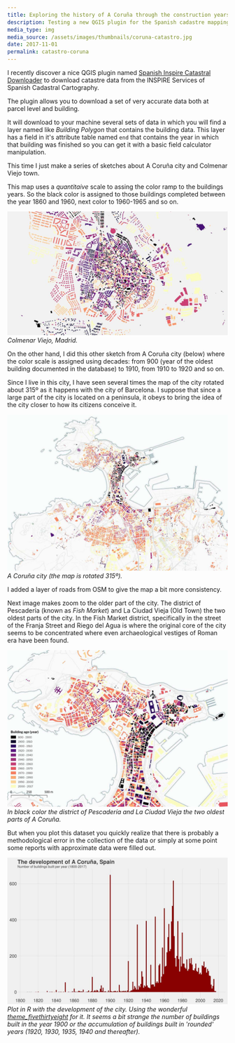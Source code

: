 ```yaml
---
title: Exploring the history of A Coruña through the construction years of its buildings
description: Testing a new QGIS plugin for the Spanish cadastre mapping public lands in A Coruña.
media_type: img
media_source: /assets/images/thumbnails/coruna-catastro.jpg
date: 2017-11-01
permalink: catastro-coruna
---
```


I recently discover a nice QGIS plugin named [Spanish Inspire Catastral Downloader](https://github.com/sigdeletras/Spanish_Inspire_Catastral_Downloader) to download catastre data from the INSPIRE Services of Spanish Cadastral Cartography.

The plugin allows you to download a set of very accurate data both at parcel level and building.

It will download to your machine several sets of data in which you will find a layer named like _Building Polygon_ that contains the building data. This layer has a field in it's attribute table named `end` that contains the year in which that building was finished so you can get it with a basic field calculator manipulation.

This time I just make a series of sketches about A Coruña city and Colmenar Viejo town.

This map uses a _quantitaive_ scale to assing the color ramp to the buildings years. So the black color is assigned to those buildings completed between the year 1860 and 1960, next color to 1960-1965 and so on.

![image](/assets/images/colmenar.jpg)
_Colmenar Viejo, Madrid._

On the other hand, I did this other sketch from A Coruña city (below) where the color scale is assigned using decades: from 900 (year of the oldest building documented in the database) to 1910, from 1910 to 1920 and so on.

Since I live in this city, I have seen several times the map of the city rotated about 315º as it happens with the city of Barcelona. I suppose that since a large part of the city is located on a peninsula, it obeys to bring the idea of the city closer to how its citizens conceive it.

![image](/assets/images/coruna-catastro.jpg)
_A Coruña city (the map is rotated 315º)._

I added a layer of roads from OSM to give the map a bit more consistency.

Next image makes zoom to the older part of the city. The district of Pescadería (known as _Fish Market_) and La Ciudad Vieja (Old Town) the two oldest parts of the city. In the Fish Market district, specifically in the street of the Franja Street and Riego del Agua is where the original core of the city seems to be concentrated where even archaeological vestiges of Roman era have been found.

![image](/assets/images/old-city-coruna-legend.jpg)
_In black color the district of Pescadería and La Ciudad Vieja the two oldest parts of A Coruña._

But when you plot this dataset you quickly realize that there is probably a methodological error in the collection of the data or simply at some point some reports with approximate data were filled out.

![image](/assets/images/plot_coruna_buildings.jpeg)
_Plot in R with the development of the city. Using the wonderful [theme_fivethirtyeight](https://github.com/jrnold/ggthemes) for it.
It seems a bit strange the number of buildings built in the year 1900 or the accumulation of buildings built in 'rounded' years (1920, 1930, 1935, 1940 and thereafter)._
